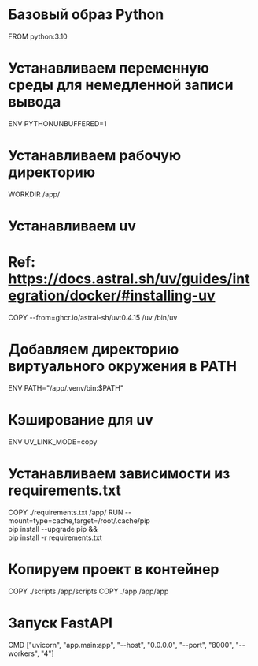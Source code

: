 # Базовый образ Python
FROM python:3.10

# Устанавливаем переменную среды для немедленной записи вывода
ENV PYTHONUNBUFFERED=1

# Устанавливаем рабочую директорию
WORKDIR /app/

# Устанавливаем uv
# Ref: https://docs.astral.sh/uv/guides/integration/docker/#installing-uv
COPY --from=ghcr.io/astral-sh/uv:0.4.15 /uv /bin/uv

# Добавляем директорию виртуального окружения в PATH
ENV PATH="/app/.venv/bin:$PATH"

# Кэширование для uv
ENV UV_LINK_MODE=copy

# Устанавливаем зависимости из requirements.txt
COPY ./requirements.txt /app/
RUN --mount=type=cache,target=/root/.cache/pip \
    pip install --upgrade pip && \
    pip install -r requirements.txt

# Копируем проект в контейнер
COPY ./scripts /app/scripts
COPY ./app /app/app

# Запуск FastAPI
CMD ["uvicorn", "app.main:app", "--host", "0.0.0.0", "--port", "8000", "--workers", "4"]

